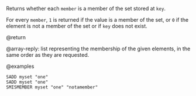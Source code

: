 Returns whether each `member` is a member of the set stored at `key`.

For every `member`, `1` is returned if the value is a member of the set, or `0` if the element is not a member of the set or if `key` does not exist.

@return

@array-reply: list representing the membership of the given elements, in the same
order as they are requested.

@examples

```cli
SADD myset "one"
SADD myset "one"
SMISMEMBER myset "one" "notamember"
```
